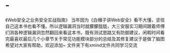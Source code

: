 ﻿# -
《Web安全之业务安全实战指南》
    当年因为《白帽子讲Web安全》看不大懂，坚信自己这本书也看不懂。所以逻辑漏洞当时就朦朦胧胧，大三安服实习期间跟着师傅们测各种逻辑漏洞忽然翻回来看这本书，既有测试思路又有防御建议，闲暇时间看完最喜欢最后几个小章节关于常见功能模块部分的总结及其修复建议于是做了脑图希望对大家有帮助，欢迎添加~ 文件夹下有xmind文件共同学习交流
